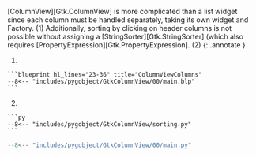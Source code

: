 [ColumnView][Gtk.ColumnView] is more complicated than a list widget since each column must be handled separately, taking its own widget and Factory. (1)
Additionally, sorting by clicking on header columns is not possible without assigning a [StringSorter][Gtk.StringSorter] (which also requires [PropertyExpression][Gtk.PropertyExpression]. (2)
{: .annotate }

1.  

    ```blueprint hl_lines="23-36" title="ColumnViewColumns"
    --8<-- "includes/pygobject/GtkColumnView/00/main.blp"
    ```

2.  

    ```py
    --8<-- "includes/pygobject/GtkColumnView/sorting.py"
    ```

```py
--8<-- "includes/pygobject/GtkColumnView/00/main.py"
```
